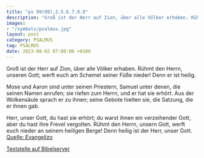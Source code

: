 ```yaml
---
title: "ps 99(98),2.5.6.7.8.9"
description: "Groß ist der Herr auf Zion, über alle Völker erhaben. Rühmt den Herrn, unseren Gott; werft euch am Schemel seiner Füße nieder! Denn er ist heilig.  Mose und Aaron sind unter seinen Priestern, Samuel unter denen, die seinen Namen anrufen; sie riefen zum Herrn, und er hat sie ...."
images:
- "/symbols/psalmus.jpg"
layout: post
category: PSALMUS
tag: PSALMUS
date: 2023-08-02 07:00:00 +0100
---
```

Groß ist der Herr auf Zion,
über alle Völker erhaben.
Rühmt den Herrn, unseren Gott;
werft euch am Schemel seiner Füße nieder!
Denn er ist heilig.

Mose und Aaron sind unter seinen Priestern,
Samuel unter denen, die seinen Namen anrufen;
sie riefen zum Herrn, und er hat sie erhört.<!--more-->
Aus der Wolkensäule sprach er zu ihnen;
seine Gebote hielten sie,
die Satzung, die er ihnen gab.

Herr, unser Gott, du hast sie erhört;
du warst ihnen ein verzeihender Gott,
aber du hast ihre Frevel vergolten.
Rühmt den Herrn, unsern Gott,
werft euch nieder an seinem heiligen Berge!
Denn heilig ist der Herr, unser Gott.<br>
[Quelle: Evangelizo](https://evangeliumtagfuertag.org/DE/gospel)

[Textstelle auf Bibelserver](https://www.bibleserver.com/EU/ps99(98),2.5.6.7.8.9)
